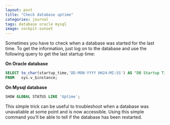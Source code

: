 ```yaml
---
layout: post
title: "Check database uptime"
categories: journal
tags: database oracle mysql
image: cockpit-sunset
---
```

Sometimes you have to check when a database was started for the last time.
To get the information, just log on to the database and use the following query to get the last startup time:

**On Oracle database**

```sql
SELECT to_char(startup_time,'DD-MON-YYYY HH24:MI:SS') AS "DB Startup Time"
FROM   sys.v_$instance;
```

**On Mysql database**

```sql
SHOW GLOBAL STATUS LIKE 'Uptime';
```

This simple trick can be useful to troubleshoot when a database was unavaliable at some point and is now accessible. Using this simple command you'll be able to tell if the database has been restarted.
